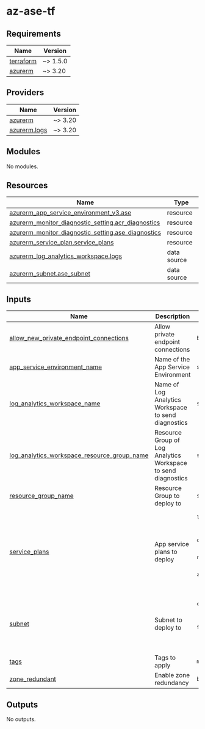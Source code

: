 # az-ase-tf

<!-- BEGIN_TF_DOCS -->
## Requirements

| Name | Version |
|------|---------|
| <a name="requirement_terraform"></a> [terraform](#requirement\_terraform) | ~> 1.5.0 |
| <a name="requirement_azurerm"></a> [azurerm](#requirement\_azurerm) | ~> 3.20 |

## Providers

| Name | Version |
|------|---------|
| <a name="provider_azurerm"></a> [azurerm](#provider\_azurerm) | ~> 3.20 |
| <a name="provider_azurerm.logs"></a> [azurerm.logs](#provider\_azurerm.logs) | ~> 3.20 |

## Modules

No modules.

## Resources

| Name | Type |
|------|------|
| [azurerm_app_service_environment_v3.ase](https://registry.terraform.io/providers/hashicorp/azurerm/latest/docs/resources/app_service_environment_v3) | resource |
| [azurerm_monitor_diagnostic_setting.acr_diagnostics](https://registry.terraform.io/providers/hashicorp/azurerm/latest/docs/resources/monitor_diagnostic_setting) | resource |
| [azurerm_monitor_diagnostic_setting.ase_diagnostics](https://registry.terraform.io/providers/hashicorp/azurerm/latest/docs/resources/monitor_diagnostic_setting) | resource |
| [azurerm_service_plan.service_plans](https://registry.terraform.io/providers/hashicorp/azurerm/latest/docs/resources/service_plan) | resource |
| [azurerm_log_analytics_workspace.logs](https://registry.terraform.io/providers/hashicorp/azurerm/latest/docs/data-sources/log_analytics_workspace) | data source |
| [azurerm_subnet.ase_subnet](https://registry.terraform.io/providers/hashicorp/azurerm/latest/docs/data-sources/subnet) | data source |

## Inputs

| Name | Description | Type | Default | Required |
|------|-------------|------|---------|:--------:|
| <a name="input_allow_new_private_endpoint_connections"></a> [allow\_new\_private\_endpoint\_connections](#input\_allow\_new\_private\_endpoint\_connections) | Allow private endpoint connections | `bool` | `true` | no |
| <a name="input_app_service_environment_name"></a> [app\_service\_environment\_name](#input\_app\_service\_environment\_name) | Name of the App Service Environment | `string` | n/a | yes |
| <a name="input_log_analytics_workspace_name"></a> [log\_analytics\_workspace\_name](#input\_log\_analytics\_workspace\_name) | Name of Log Analytics Workspace to send diagnostics | `string` | n/a | yes |
| <a name="input_log_analytics_workspace_resource_group_name"></a> [log\_analytics\_workspace\_resource\_group\_name](#input\_log\_analytics\_workspace\_resource\_group\_name) | Resource Group of Log Analytics Workspace to send diagnostics | `string` | n/a | yes |
| <a name="input_resource_group_name"></a> [resource\_group\_name](#input\_resource\_group\_name) | Resource Group to deploy to | `string` | n/a | yes |
| <a name="input_service_plans"></a> [service\_plans](#input\_service\_plans) | App service plans to deploy | <pre>list(object(<br>    {<br>      name                     = string<br>      os_type                  = optional(string, "Linux")<br>      sku_name                 = string<br>      worker_count             = number<br>      per_site_scaling_enabled = optional(bool, false)<br>      zone_balancing_enabled   = optional(bool, true)<br>    }<br>  ))</pre> | `[]` | no |
| <a name="input_subnet"></a> [subnet](#input\_subnet) | Subnet to deploy to | <pre>object(<br>    {<br>      name                 = string<br>      virtual_network_name = string<br>      resource_group_name  = string<br>    }<br>  )</pre> | n/a | yes |
| <a name="input_tags"></a> [tags](#input\_tags) | Tags to apply | `map(string)` | n/a | yes |
| <a name="input_zone_redundant"></a> [zone\_redundant](#input\_zone\_redundant) | Enable zone redundancy | `bool` | `true` | no |

## Outputs

No outputs.
<!-- END_TF_DOCS -->
